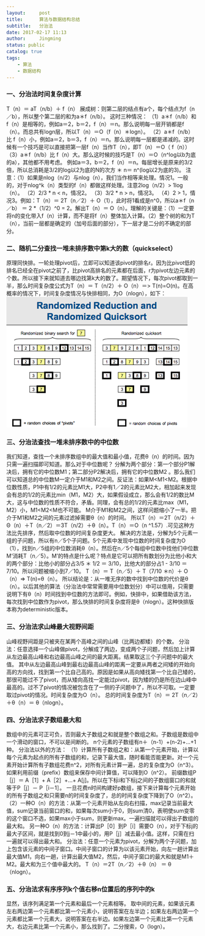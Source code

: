 ```yaml
---
layout:     post
title:      算法与数据结构总结
subtitle:   分治法
date: 2017-02-17 11:13
author:     Jingming
status: public
catalog: true
tags:
    - 算法
    - 数据结构
---
```


### 一、分治法时间复杂度计算
T（n）＝ aT（n/b）＋ f（n）
展成树：则第二层的结点有a个，每个结点为f（n／b），所以整个第二层的和为a＊f（n/b）。
这时三种情况：
（1）a＊f（n/b）和 f（n）是相等的，例如a＝2，b＝2，f（n）＝n。那么说明每一层开销都是f（n）。而总共有logn层，所以T（n）＝O（f（n）＊logn）。
（2）a＊f（n/b）比 f（n）小，例如a＝2，b＝3，f（n）＝n。那么说明每一层都是递减的。这时候有一个技巧是可以直接把第一层f（n）当作T（n），即T（n）＝O（ f（n））
（3）a＊f（n/b）比 f（n）大。那么这时候的技巧是T（n）＝O（n^log以b为底的a），其他都不用考虑。 例如a＝3，b＝2，f（n）＝n。每层增长是原来的3/2倍，所以总消耗是3/2的log以2为底的N的次方 ＊ n＝ n^(log以2为底的3)。
注意：（1）如果是nlog（n/2）与nlog（n），我们当作相等来处理。情况1。一般的，对于nlog^k（n）类型的f（n）都做这样处理。注意2log（n/2）> 1log（n）。
（2）2/3 * n < n，情况2。
（3）3/2 * n > n，情况3。
（4）2 > 1，情况3。例如：T（n）＝ 2T（n／2）＋ O（1），此时将1看成是n^0，所以a＊f（n／b） ＝ 2 *（1/2）^0 = 2。解出T（n）＝ O（n）。理解的关键是：（1）一定要将n的变化带入f（n）计算，而不是将f（n）整体加入计算。（2）整个树的和为T（n），当前一层都是确定的（加号后面的部分），下一层才是二分的不确定的部分。
### 二、随机二分查找一堆未排序数中第k大的数（quickselect）
原理同快排。一轮处理pivot后，立即可以知道该pivot的排名r。因为比pivot低的排名已经全在pivot之前了，比pivot高排名的元素都在后面，r为pivot左边元素的个数。所以接下来就知道去哪边找第k大的数了。期望情况下，每次pivot都取到一半，那么时间复杂度公式为T（n）＝ T（n/2）＋ O（n）＝> T(n)=O(n)。在高概率的情况下，时间复杂度情况与快排相同，为O（nlogn），如下：
![](https://raw.githubusercontent.com/jingminglake/blogimages/main/2017-02-18.png)
### 三、分治法查找一堆未排序数中的中位数
我们知道，查找一个未排序数组中的最大值和最小值，花费θ（n）的时间。因为只需一遍扫描即可知道。那么对于中位数呢？
分解为两个部分：第一个部分P1解决后，拥有它的中位数M1；第二部分P2解决后，拥有它的中位数M2 。那么我们可以知道总的中位数M一定介于M1和M2之间。反证法：如果M<M1<M2。根据中位数性质，P1中有1/2的元素比M1大，P2中有1／2的元素比M2大，相加起来发现会有总的1/2的元素比min（M1，M2）大，如果假设成立，那么会有1/2的数比M大，这与中位数的性质不符合，矛盾。同理，会有总的1/2的元素比max（M1，M2）小，M1<M2<M也不可能。
M介于M1和M2之间，这样问题缩小了一半。把介于M1和M2之间的元素过滤掉需要θ（n）的时间。
所以T（n）＝2T（n/2）＋ Θ（n）＋T（n／2）＝3T（n/2）＋θ（n）。T（n）＝O（n ^1.57）.可见这种方法比先排序，然后取中位数的时间复杂度更大。
解决的方法是，分解为5个元素一组的子问题，所以有n／5个子问题。5个元素中发现中位数的时间复杂度为O（1），找到n／5组的中位数消耗θ（n）。然后在n／5个每组中位数中找他们中位数M‘消耗T（n／5）。M’的特点是什么呢？特点是它可以把所有数划分为比他小和大的两个部分：比他小的部分占3/5 ＊ 1/2 ＝ 3/10，比他大的部分占1 - 3/10 ＝ 7/10。所以问题被缩小到7／10。 T（n）＝ T（n／5）＋ T（7/10 ＊n）＋ O（n）=> T(n)=θ（n）。
所以结论是：从一堆无序的数中找到中位数的代价是θ（n）。以后其他的算法（分治法中常常需要用中位数划分）中可以借用，只需要说明下有θ（n）时间找到中位数的方法即可。例如，快排中，如果借助该方法，每次找到中位数作为pivot，那么快排的时间复杂度将是θ（nlogn）。这种快排版本称为deterministic版本。
### 三、分治法求山峰最大视野间距
山峰视野间距是只被夹在某两个高峰之间的山峰（比两边都矮）的个数。
分治法：任意选择一个山峰做pivot，分解成了两边，变成两个子问题，然后加上计算从左边最高山峰和右边最高山峰之间的最大距离。结果取这三个子问题中的最大值。
其中从左边最高山峰到最右边最高山峰的距离一定要从两者之间矮的开始向高的方向找，找到第一个比自己高的。原因是如果从高向矮找第一个比自己矮的，那很可能过不了pivot，而从矮向高找一定能过pivot，因为矮的仍是所在边山峰中最高的。过不了pivot的情况被包含在了一侧的子问题中了，所以不可取。一定要取过pivot的情况。时间复杂度为O（n）。
总的时间复杂度为T（n）＝ 2T（n／2）＋θ（n）＝ θ（nlogn）。
### 四、分治法求子数组最大和
数组中的元素可正可负，否则最大子数组之和就是整个数组之和。子数组是数组中一个滑动的窗口，不可以是间断的。
n个元素的子数组有n＋（n-1）+(n-2)+...+1 种。
分治法以外的方法：
（1）计算所有子数组之和：从第一个元素开始，计算以每个元素为起点的所有子数组的和，记录下最大值，随时看能否能更新。对一个元素开始计算所有子数组花费n^2，对所有元素计算一遍，总的复杂度为O（n^3）。如果利用前缀（prefix）数组来保存中间计算值，可以降到O（n^2）。
前缀数组P［j］＝ A［1］+ A［2］+...+ A[j]。所以在下标i和下标j之间的子数组窗口的和就等于P［j］－ P［i－1］。 一旦花费n时间构建好p数组，接下来计算每个元素开始的所有子数组之和只需要n的时间复杂度了，总的时间复杂度下降到了O（n^2）。
（2）一种O（n）的方法：从第一个元素开始从左向右扫描，max记录当前最大值，sum记录当前窗口的和，如果每次sum小于0，则sum清0，表明使sum变零的这个窗口不选，如果max小于sum，则更新max。一遍扫描就可以得出子数组的最大和。
另一种O（n）的方法：计算出P［0］到P［i］需要O（n），对于下标j的最大子区间，就是找到0到j－1中最小的，用P［j］减去最小值。这样，只需在扫一遍就可以得出最大和。
分治法：任意一个元素为pivot，分解为两个子问题，加上包含该元素的中间子窗口。中间子窗口的计算为以该元素开始，向左一趟计算出最大值M1，向右一趟，计算出最大值M2，然后，中间子窗口的最大和就是M1＋M2。最大和为三个值中最大的。
T（n）＝2T（n／2）＋θ（n） ＝ θ（nlogn）。
### 五、分治法求有序序列k个值右移n位置后的序列中的k
显然，该序列满足第一个元素和最后一个元素相等。
取中间的元素，如果该元素左右两边第一个元素都比第一个元素小，说明答案在左半边；如果左右两边第一个元素都比第一个元素大，说明答案在右半边。如果左边第一个元素比第一个元素大，右边元素比第一个元素小，那么找到了。二分搜索，O（logn）。

